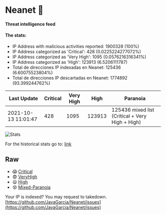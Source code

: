 # Neanet :hocho:
#### Threat intelligence feed
#### The stats:

- IP Address with malicious activities reported: 1900328 (100%)
- IP Address categorized as 'Critical':  428 (0.0225224277072%)
- IP Address categorized as 'Very High':  1095 (0.0576216316341%)
- IP Address categorized as 'High':  123913 (6.5206111787)
- Total de direcciones IP indexadas en Neanet:  125436 (6.60075523804%)
- Total de direcciones IP descartadas en Neanet:  1774892 (93.399244762%)

| Last Update | Critical | Very High | High | Paranoia |
| --- | --- | --- | --- | --- |
| 2021-10-13 11:01:47 | 428 | 1095 | 123913 | 125436 mixed list (Critical + Very High + High)|

![Stats](https://docs.google.com/spreadsheets/d/e/2PACX-1vSnaNMIXVabIpDJjufMlzH7poXnshF3mgd8Is1g9ytUEzVsP5my4Trn8f-xkoLLQ38xpL3HtmUexLo6/pubchart?oid=501124687&format=image)

For the historical stats go to: [link](/stats.csv)
## Raw
- :scream: [Critical](https://raw.githubusercontent.com/JavaGarcia/Neanet/master/blacklists/neanet_critical.txt)
- :fearful: [VeryHigh](https://raw.githubusercontent.com/JavaGarcia/Neanet/master/blacklists/neanet_veryHigh.txtt)
- :frowning: [High](https://raw.githubusercontent.com/JavaGarcia/Neanet/master/blacklists/neanet_high.txt)
- :dizzy_face: [Mixed-Paranoia](https://raw.githubusercontent.com/JavaGarcia/Neanet/master/blacklists/neanet_all.txt)


Your IP is indexed? You may request to takedown. [https://github.com/JavaGarcia/Neanet/issues](https://github.com/JavaGarcia/Neanet/issues)






















































































































































































































































































































































































































































































































































































































































































































































































































































































































































































































































































































































































































































































































































































































































































































































































































































































































































































































































































































































































































































































































































































































































































































































































































































































































































































































































































































































































































































































































































































































































































































































































































































































































































































































































































































































































































































































































































































































































































































































































































































































































































































































































































































































































































































































































































































































































































































































































































































































































































































































































































































































































































































































































































































































































































































































































































































































































































































































































































































































































































































































































































































































































































































































































































































































































































































































































































































































































































































































































































































































































































































































































































































































































































































































































































































































































































































































































































































































































































































































































































































































































































































































































































































































































































































































































































































































































































































































































































































































































































































































































































































































































































































































































































































































































































































































































































































